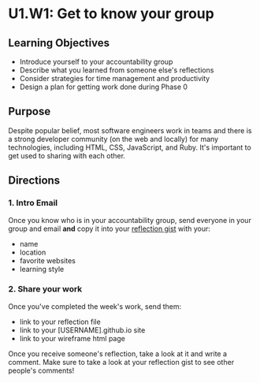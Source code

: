 # U1.W1: Get to know your group


## Learning Objectives
- Introduce yourself to your accountability group
- Describe what you learned from someone else's reflections
- Consider strategies for time management and productivity
- Design a plan for getting work done during Phase 0

## Purpose

Despite popular belief, most software engineers work in teams and there is a strong developer community (on the web and locally) for many technologies, including HTML, CSS, JavaScript, and Ruby.  It's important to get used to sharing with each other.


## Directions

### 1. Intro Email

Once you know who is in your accountability group, send everyone in your group and email **and** copy it into your [reflection gist](../reflection.md) with your:

* name
* location
* favorite websites
* learning style

### 2. Share your work
Once you've completed the week's work, send them:
* link to your reflection file
* link to your [USERNAME].github.io site
* link to your wireframe html page

Once you receive someone's reflection, take a look at it and write a comment. Make sure to take a look at your reflection gist to see other people's comments!
